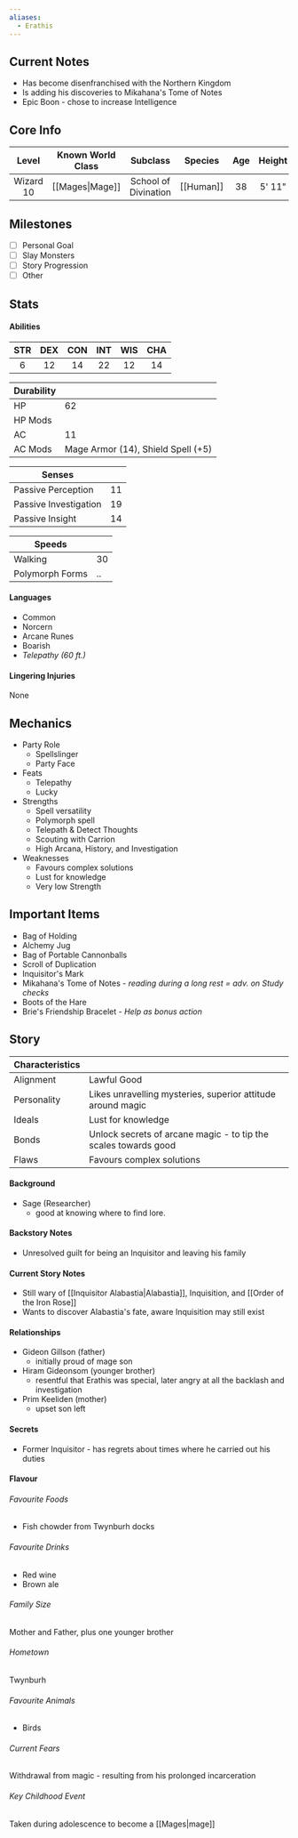 ```yaml
---
aliases:
  - Erathis
---
```

## Current Notes
- Has become disenfranchised with the Northern Kingdom
- Is adding his discoveries to Mikahana's Tome of Notes
- Epic Boon - chose to increase Intelligence
## Core Info
|  Level   | Known World Class |       Subclass       |  Species  | Age | Height | Build |
| :------: | :---------------: | :------------------: | :-------: | :-: | :----: | :---: |
| Wizard 10 |  [[Mages\|Mage]]  | School of Divination | [[Human]] | 38  | 5' 11" | Thin  |
## Milestones
- [ ] Personal Goal
- [ ] Slay Monsters
- [ ] Story Progression
- [ ] Other
## Stats
#### Abilities
| STR | DEX | CON | INT | WIS | CHA |
|:---:|:---:|:---:|:---:|:---:|:---:|
| 6 | 12 | 14 | 22 | 12 | 14 |

| Durability | |
|---|---|
| HP | 62 |
| HP Mods |  |
| AC | 11 |
| AC Mods | Mage Armor (14), Shield Spell (+5) |

| Senses | |
|---|---|
| Passive Perception | 11 |
| Passive Investigation | 19 |
| Passive Insight | 14 |

| Speeds | |
|---|---|
| Walking | 30 |
| Polymorph Forms | .. |
#### Languages
- Common
- Norcern
- Arcane Runes
- Boarish
- *Telepathy (60 ft.)*
#### Lingering Injuries
None
## Mechanics
- Party Role
	- Spellslinger
	- Party Face
- Feats
	- Telepathy
	- Lucky
- Strengths
	- Spell versatility
	- Polymorph spell
	- Telepath & Detect Thoughts
	- Scouting with Carrion
	- High Arcana, History, and Investigation
- Weaknesses
	- Favours complex solutions
	- Lust for knowledge
	- Very low Strength
## Important Items
- Bag of Holding
- Alchemy Jug
- Bag of Portable Cannonballs
- Scroll of Duplication
- Inquisitor's Mark
- Mikahana's Tome of Notes - *reading during a long rest = adv. on Study checks*
- Boots of the Hare
- Brie's Friendship Bracelet - *Help as bonus action*
## Story
| Characteristics | |
|---|---|
| Alignment | Lawful Good |
| Personality | Likes unravelling mysteries, superior attitude around magic |
| Ideals | Lust for knowledge |
| Bonds | Unlock secrets of arcane magic - to tip the scales towards good |
| Flaws | Favours complex solutions |
#### Background
- Sage (Researcher)
	- good at knowing where to find lore.
#### Backstory Notes
- Unresolved guilt for being an Inquisitor and leaving his family
#### Current Story Notes
- Still wary of [[Inquisitor Alabastia|Alabastia]], Inquisition, and [[Order of the Iron Rose]]
- Wants to discover Alabastia's fate, aware Inquisition may still exist
#### Relationships
- Gideon Gillson (father)
	- initially proud of mage son
- Hiram Gideonsom (younger brother)
	- resentful that Erathis was special, later angry at all the backlash and investigation
- Prim Keeliden (mother)
	- upset son left
#### Secrets
- Former Inquisitor - has regrets about times where he carried out his duties
#### Flavour
###### Favourite Foods
- Fish chowder from Twynburh docks
###### Favourite Drinks
- Red wine
- Brown ale
###### Family Size
Mother and Father, plus one younger brother
###### Hometown
Twynburh
###### Favourite Animals
- Birds
###### Current Fears
Withdrawal from magic - resulting from his prolonged incarceration
###### Key Childhood Event
Taken during adolescence to become a [[Mages|mage]]
